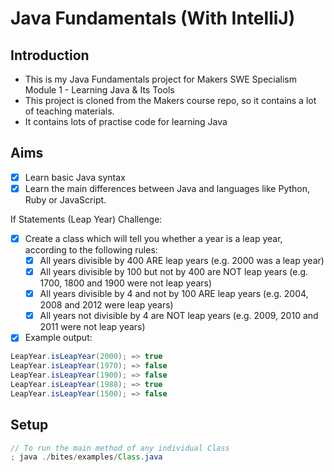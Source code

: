 # Java Fundamentals (With IntelliJ)

## Introduction

- This is my Java Fundamentals project for Makers SWE Specialism Module 1 - Learning Java & Its Tools
- This project is cloned from the Makers course repo, so it contains a lot of teaching materials.
- It contains lots of practise code for learning Java

## Aims

- [x] Learn basic Java syntax
- [x] Learn the main differences between Java and languages like Python, Ruby or JavaScript.

If Statements (Leap Year) Challenge:
- [x] Create a class which will tell you whether a year is a leap year, according to the following rules:
    - [x] All years divisible by 400 ARE leap years (e.g. 2000 was a leap year)
    - [x] All years divisible by 100 but not by 400 are NOT leap years (e.g. 1700, 1800 and 1900 were not leap years)
    - [x] All years divisible by 4 and not by 100 ARE leap years (e.g. 2004, 2008 and 2012 were leap years)
    - [x] All years not divisible by 4 are NOT leap years (e.g. 2009, 2010 and 2011 were not leap years)
- [x] Example output:
```java
LeapYear.isLeapYear(2000); => true
LeapYear.isLeapYear(1970); => false
LeapYear.isLeapYear(1900); => false
LeapYear.isLeapYear(1988); => true
LeapYear.isLeapYear(1500); => false
```


## Setup
```java
// To run the main method of any individual Class
; java ./bites/examples/Class.java 
```
